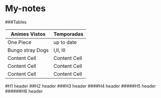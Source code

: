 # My-notes

###Tables
                    
Animes Vistos  | Temporadas
------------- | -------------
One Piece   |   up to date
Bungo stray Dogs  | I,II, III
Content Cell  | Content Cell
Content Cell  | Content Cell
Content Cell  | Content Cell


#H1 header
##H2 header
###H3 header
####H4 header
#####H5 header
######H6 header

